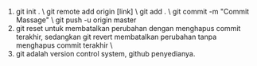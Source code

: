 <ol>
    <li>git init . \
    git remote add origin [link] \
    git add . \
    git commit -m "Commit Massage" \
    git push -u origin master
    </li>
    <li>git reset untuk membatalkan perubahan dengan menghapus commit terakhir, sedangkan git revert membatalkan perubahan tanpa menghapus commit terakhir \
    </li>
    <li> git adalah version control system, github penyedianya.
    </li>
